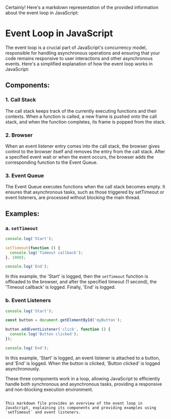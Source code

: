 Certainly! Here's a markdown representation of the provided information about the event loop in JavaScript:


# Event Loop in JavaScript

The event loop is a crucial part of JavaScript's concurrency model, responsible for handling asynchronous operations and ensuring that your code remains responsive to user interactions and other asynchronous events. Here's a simplified explanation of how the event loop works in JavaScript:

## Components:

### 1. Call Stack

The call stack keeps track of the currently executing functions and their contexts. When a function is called, a new frame is pushed onto the call stack, and when the function completes, its frame is popped from the stack.

### 2. Browser

When an event listener entry comes into the call stack, the browser gives control to the browser itself and removes the entry from the call stack. After a specified event wait or when the event occurs, the browser adds the corresponding function to the Event Queue.

### 3. Event Queue

The Event Queue executes functions when the call stack becomes empty. It ensures that asynchronous tasks, such as those triggered by setTimeout or event listeners, are processed without blocking the main thread.

## Examples:

### a. `setTimeout`

```javascript
console.log('Start');

setTimeout(function () {
  console.log('Timeout callback');
}, 1000);

console.log('End');
```

In this example, the 'Start' is logged, then the `setTimeout` function is offloaded to the browser, and after the specified timeout (1 second), the 'Timeout callback' is logged. Finally, 'End' is logged.

### b. Event Listeners

```javascript
console.log('Start');

const button = document.getElementById('myButton');

button.addEventListener('click', function () {
  console.log('Button clicked');
});

console.log('End');
```

In this example, 'Start' is logged, an event listener is attached to a button, and 'End' is logged. When the button is clicked, 'Button clicked' is logged asynchronously.

These three components work in a loop, allowing JavaScript to efficiently handle both synchronous and asynchronous tasks, providing a responsive and non-blocking execution environment.
```

This markdown file provides an overview of the event loop in JavaScript, explaining its components and providing examples using `setTimeout` and event listeners.
